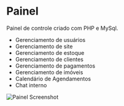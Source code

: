 # Painel

Painel de controle criado com PHP e MySql.
  * Gerenciamento de usuários
  * Gerenciamento de site
  * Gerenciamento de estoque
  * Gerenciamento de clientes
  * Gerenciamento de pagamentos
  * Gerenciamento de imóveis
  * Calendário de Agendamentos
  * Chat interno

![Painel Screenshot](https://github.com/rodlemos/Painel/blob/master/pn.jpg)
